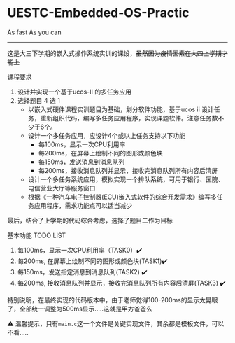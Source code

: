 # UESTC-Embedded-OS-Practic
As fast As you can

---
这是大三下学期的嵌入式操作系统实训的课设，~~虽然因为疫情因素在大四上学期才能上~~

课程要求
1. 设计并实现一个基于ucos-II 的多任务应用
2. 选择题目 4 选 1
    - 以嵌入式硬件课程实训题目为基础，划分软件功能，基于ucos ii 设计任务，重新组织代码，编写多任务应用程序，实现课题软件。注意任务数不少于6个。
    - 设计一个多任务应用，应设计4个或以上任务支持以下功能
        - 每100ms，显示一次CPU利用率
        - 每200ms，在屏幕上绘制不同的图形或颜色块
        - 每150ms，发送消息到消息队列
        - 每200ms，接收消息队列并显示，接收完消息队列所有内容后清屏
    - 设计一个多任务系统应用，模拟实现一个排队系统，可用于银行、医院、电信营业大厅等服务窗口
    - 根据《一种汽车电子控制器(ECU)嵌入式软件的综合开发需求》编写多任务应用程序，需求功能点可以适当减少


最后，结合了上学期的代码综合考虑，选择了题目二作为目标

基本功能 TODO LIST
1. 每100ms，显示一次CPU利用率（TASK0）:heavy_check_mark:
2. 每200ms, 在屏幕上绘制不同的图形或颜色块(TASK1):heavy_check_mark:
3. 每150ms，发送指定消息到消息队列(TASK2) :heavy_check_mark:
4. 每200ms, 接收消息队列并显示，接收完消息队列所有内容后清屏(TASK3) :heavy_check_mark:

特别说明，在最终实现的代码版本中，由于老师觉得100-200ms的显示太晃眼了，全部统一调整为500ms显示.....~~这就是甲方爸爸么~~

:warning: 温馨提示，只有`main.c`这一个文件是关键实现文件，其余都是模板文件，可以不看.....
